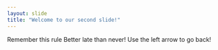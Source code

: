 ```yaml
---
layout: slide
title: "Welcome to our second slide!"
---
```

Remember this rule
Better late than never!
Use the left arrow to go back!
